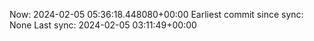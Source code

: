 Now: 2024-02-05 05:36:18.448080+00:00 Earliest commit since sync: None Last sync: 2024-02-05 03:11:49+00:00
